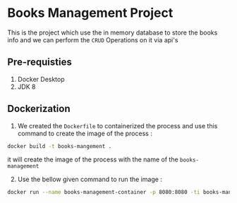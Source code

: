 # Books Management Project 

This is the project which use the in memory database to store the books info and we can perform the `CRUD` Operations on it via api's 

## Pre-requisties

1. Docker Desktop
2. JDK 8

## Dockerization 

1. We created the `Dockerfile` to containerized the process and use this command to create the image of the process :

```bash 
docker build -t books-mangement .
```

it will create the image of the process with the name of the `books-management` 

2. Use the bellow given command to run the image :

```bash
docker run --name books-management-container -p 8080:8080 -ti books-management
```
